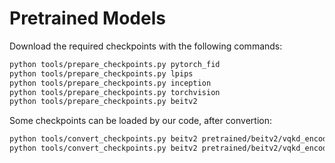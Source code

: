 # Pretrained Models

Download the required checkpoints with the following commands:

```bash
python tools/prepare_checkpoints.py pytorch_fid
python tools/prepare_checkpoints.py lpips
python tools/prepare_checkpoints.py inception
python tools/prepare_checkpoints.py torchvision
python tools/prepare_checkpoints.py beitv2
```

Some checkpoints can be loaded by our code, after convertion:

```bash
python tools/convert_checkpoints.py beitv2 pretrained/beitv2/vqkd_encoder_base_decoder_1x768x12_clip.pth --options with_decoder:False
python tools/convert_checkpoints.py beitv2 pretrained/beitv2/vqkd_encoder_base_decoder_1x768x12_clip.pth --options with_decoder:True --suffix .converted.with_decoder
```

